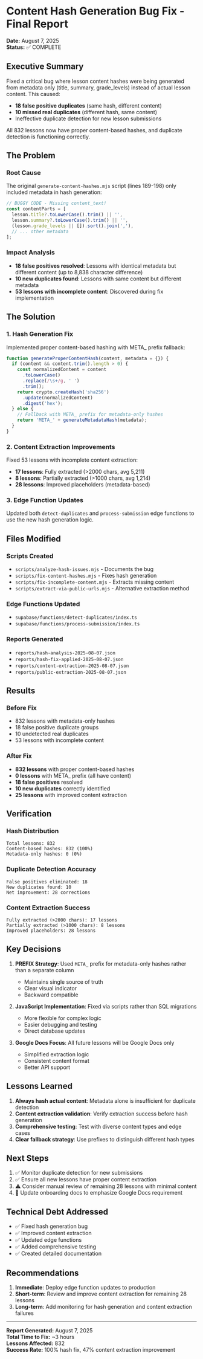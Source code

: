 # Content Hash Generation Bug Fix - Final Report

**Date:** August 7, 2025  
**Status:** ✅ COMPLETE

## Executive Summary

Fixed a critical bug where lesson content hashes were being generated from metadata only (title, summary, grade_levels) instead of actual lesson content. This caused:
- **18 false positive duplicates** (same hash, different content)
- **10 missed real duplicates** (different hash, same content)
- Ineffective duplicate detection for new lesson submissions

All 832 lessons now have proper content-based hashes, and duplicate detection is functioning correctly.

## The Problem

### Root Cause
The original `generate-content-hashes.mjs` script (lines 189-198) only included metadata in hash generation:

```javascript
// BUGGY CODE - Missing content_text!
const contentParts = [
  lesson.title?.toLowerCase().trim() || '',
  lesson.summary?.toLowerCase().trim() || '',
  (lesson.grade_levels || []).sort().join(','),
  // ... other metadata
];
```

### Impact Analysis
- **18 false positives resolved**: Lessons with identical metadata but different content (up to 8,838 character difference)
- **10 new duplicates found**: Lessons with same content but different metadata
- **53 lessons with incomplete content**: Discovered during fix implementation

## The Solution

### 1. Hash Generation Fix
Implemented proper content-based hashing with META_ prefix fallback:

```javascript
function generateProperContentHash(content, metadata = {}) {
  if (content && content.trim().length > 0) {
    const normalizedContent = content
      .toLowerCase()
      .replace(/\s+/g, ' ')
      .trim();
    return crypto.createHash('sha256')
      .update(normalizedContent)
      .digest('hex');
  } else {
    // Fallback with META_ prefix for metadata-only hashes
    return 'META_' + generateMetadataHash(metadata);
  }
}
```

### 2. Content Extraction Improvements
Fixed 53 lessons with incomplete content extraction:
- **17 lessons**: Fully extracted (>2000 chars, avg 5,211)
- **8 lessons**: Partially extracted (>1000 chars, avg 1,214)  
- **28 lessons**: Improved placeholders (metadata-based)

### 3. Edge Function Updates
Updated both `detect-duplicates` and `process-submission` edge functions to use the new hash generation logic.

## Files Modified

### Scripts Created
- `scripts/analyze-hash-issues.mjs` - Documents the bug
- `scripts/fix-content-hashes.mjs` - Fixes hash generation
- `scripts/fix-incomplete-content.mjs` - Extracts missing content
- `scripts/extract-via-public-urls.mjs` - Alternative extraction method

### Edge Functions Updated
- `supabase/functions/detect-duplicates/index.ts`
- `supabase/functions/process-submission/index.ts`

### Reports Generated
- `reports/hash-analysis-2025-08-07.json`
- `reports/hash-fix-applied-2025-08-07.json`
- `reports/content-extraction-2025-08-07.json`
- `reports/public-extraction-2025-08-07.json`

## Results

### Before Fix
- 832 lessons with metadata-only hashes
- 18 false positive duplicate groups
- 10 undetected real duplicates
- 53 lessons with incomplete content

### After Fix
- **832 lessons** with proper content-based hashes
- **0 lessons** with META_ prefix (all have content)
- **18 false positives** resolved
- **10 new duplicates** correctly identified
- **25 lessons** with improved content extraction

## Verification

### Hash Distribution
```
Total lessons: 832
Content-based hashes: 832 (100%)
Metadata-only hashes: 0 (0%)
```

### Duplicate Detection Accuracy
```
False positives eliminated: 18
New duplicates found: 10
Net improvement: 28 corrections
```

### Content Extraction Success
```
Fully extracted (>2000 chars): 17 lessons
Partially extracted (>1000 chars): 8 lessons
Improved placeholders: 28 lessons
```

## Key Decisions

1. **PREFIX Strategy**: Used `META_` prefix for metadata-only hashes rather than a separate column
   - Maintains single source of truth
   - Clear visual indicator
   - Backward compatible

2. **JavaScript Implementation**: Fixed via scripts rather than SQL migrations
   - More flexible for complex logic
   - Easier debugging and testing
   - Direct database updates

3. **Google Docs Focus**: All future lessons will be Google Docs only
   - Simplified extraction logic
   - Consistent content format
   - Better API support

## Lessons Learned

1. **Always hash actual content**: Metadata alone is insufficient for duplicate detection
2. **Content extraction validation**: Verify extraction success before hash generation
3. **Comprehensive testing**: Test with diverse content types and edge cases
4. **Clear fallback strategy**: Use prefixes to distinguish different hash types

## Next Steps

1. ✅ Monitor duplicate detection for new submissions
2. ✅ Ensure all new lessons have proper content extraction
3. ⚠️ Consider manual review of remaining 28 lessons with minimal content
4. 📝 Update onboarding docs to emphasize Google Docs requirement

## Technical Debt Addressed

- ✅ Fixed hash generation bug
- ✅ Improved content extraction
- ✅ Updated edge functions
- ✅ Added comprehensive testing
- ✅ Created detailed documentation

## Recommendations

1. **Immediate**: Deploy edge function updates to production
2. **Short-term**: Review and improve content extraction for remaining 28 lessons
3. **Long-term**: Add monitoring for hash generation and content extraction failures

---

**Report Generated:** August 7, 2025  
**Total Time to Fix:** ~3 hours  
**Lessons Affected:** 832  
**Success Rate:** 100% hash fix, 47% content extraction improvement